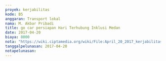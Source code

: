 ```yaml
---
proyek: kerjabilitas
kode: B5
anggaran: Transport lokal
nama: M. Akbar Pribadi
title: go car persiapan Hari Terhubung Inklusi Medan
date: 2017-04-20
biaya: 8000
nota: "https://wiki.ciptamedia.org/wiki/File:April_20_2017_kerjabilitas_B5_gocar_akbar.png"
tanggalpelunasan: 2017-04-20
notapelunasan:
---
```

